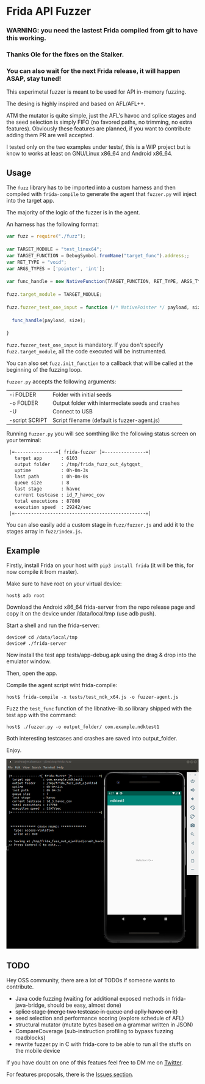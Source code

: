 # Frida API Fuzzer

### WARNING: you need the lastest Frida compiled from git to have this working.
### Thanks Ole for the fixes on the Stalker.
### You can also wait for the next Frida release, it will happen ASAP, stay tuned!

This experimetal fuzzer is meant to be used for API in-memory fuzzing.

The desing is highly inspired and based on AFL/AFL++.

ATM the mutator is quite simple, just the AFL's havoc and splice stages and the seed selection
is simply FIFO (no favored paths, no trimming, no extra features).
Obviously these features are planned, if you want to contribute adding them PR
are well accepted.

I tested only on the two examples under tests/, this is a WIP project but is know to works at least on GNU/Linux x86_64 and Android x86_64.

## Usage

The `fuzz` library has to be imported into a custom harness and then compiled with `frida-compile` to generate the agent that `fuzzer.py` will inject into the target app.

The majority of the logic of the fuzzer is in the agent.

An harness has the following format:

```js
var fuzz = require("./fuzz");

var TARGET_MODULE = "test_linux64";
var TARGET_FUNCTION = DebugSymbol.fromName("target_func").address;;
var RET_TYPE = "void";
var ARGS_TYPES = ['pointer', 'int'];

var func_handle = new NativeFunction(TARGET_FUNCTION, RET_TYPE, ARGS_TYPES, { traps: 'all' });

fuzz.target_module = TARGET_MODULE;

fuzz.fuzzer_test_one_input = function (/* NativePointer */ payload, size) {

  func_handle(payload, size);

}
```

`fuzz.fuzzer_test_one_input` is mandatory. If you don't specify `fuzz.target_module`, all the code executed will be instrumented.

You can also set `fuzz.init_function` to a callback that will be called at the beginning of the fuzzing loop.

`fuzzer.py` accepts the following arguments:

<table>
    <tr>
        <td>-i FOLDER</td>
        <td>Folder with initial seeds</td>
    </tr>
    <tr>
        <td>-o FOLDER</td>
        <td>Output folder with intermediate seeds and crashes</td>
    </tr>
    <tr>
        <td>-U</td>
        <td>Connect to USB</td>
    </tr>
    <tr>
        <td>-script SCRIPT</td>
        <td>Script filename (default is fuzzer-agent.js)</td>
    </tr>
</table>

Running `fuzzer.py` you will see somthing like the following status screen on your terminal:

```
 |=---------------=[ frida-fuzzer ]=---------------=|
   target app       : 6103
   output folder    : /tmp/frida_fuzz_out_4ytgqst_
   uptime           : 0h-0m-3s
   last path        : 0h-0m-0s
   queue size       : 8
   last stage       : havoc
   current testcase : id_7_havoc_cov
   total executions : 87808
   execution speed  : 29242/sec
 |=------------------------------------------------=|
```

You can also easily add a custom stage in `fuzz/fuzzer.js` and add it to the stages array in `fuzz/index.js`.

## Example

Firstly, install Frida on your host with `pip3 install frida` (it will be this, for now compile it from master).

Make sure to have root on your virtual device:

```
host$ adb root
```

Download the Android x86_64 frida-server from the repo release page and copy it
on the device under /data/local/tmp (use adb push).

Start a shell and run the frida-server:

```
device# cd /data/local/tmp
device# ./frida-server
```

Now install the test app tests/app-debug.apk using the drag & drop into the emulator window.

Then, open the app.

Compile the agent script wiht frida-compile:

```
host$ frida-compile -x tests/test_ndk_x64.js -o fuzzer-agent.js
```

Fuzz the `test_func` function of the libnative-lib.so library shipped with the test app
with the command:

```
host$ ./fuzzer.py -o output_folder/ com.example.ndktest1
```

Both interesting testcases and crashes are saved into output_folder.

Enjoy.

![screen1](assets/screen1.png)

## TODO

Hey OSS community, there are a lot of TODOs if someone wants to contribute.

+ Java code fuzzing (waiting for additional exposed methods in frida-java-bridge, should be easy, almost done)
+ ~~splice stage (merge two testcase in queue and aplly havoc on it)~~
+ seed selection and performance scoring (explore schedule of AFL)
+ structural mutator (mutate bytes based on a grammar written in JSON)
+ CompareCoverage (sub-instruction profiling to bypass fuzzing roadblocks)
+ rewrite fuzzer.py in C with frida-core to be able to run all the stuffs on the mobile device

If you have doubt on one of this featues feel free to DM me on [Twitter](https://twitter.com/andreafioraldi).

For features proposals, there is the [Issues section](https://github.com/andreafioraldi/frida-fuzzer/issues).

